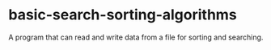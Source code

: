 # basic-search-sorting-algorithms
A program that can read and write data from a file for sorting and searching.
